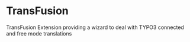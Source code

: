 # TransFusion
TransFusion Extension providing a wizard to deal with TYPO3 connected and free mode translations
